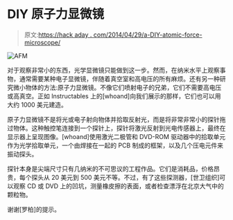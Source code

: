 # DIY 原子力显微镜

> 原文:[https://hack aday . com/2014/04/29/a-DIY-atomic-force-microscope/](https://hackaday.com/2014/04/29/a-diy-atomic-force-microscope/)

![AFM](../Images/977092b4034eb7f8fbec2351f070ec33.png)

对于观察非常小的东西，光学显微镜只能做到这一步。然而，在纳米水平上观察事物，通常需要某种电子显微镜，伴随着真空室和高电压的所有麻烦。还有另一种研究微小物体的方法:原子力显微镜。不像它们喷射电子的兄弟，它们不需要高电压或高真空。正如 Instructables 上的[whoand]向我们展示的那样，它们也可以用大约 1000 美元建造。

原子力显微镜不是将光或电子射向物体并拾取反射光，而是将非常非常小的探针拖过物体。这种触控笔连接到一个探针上，探针将激光反射到光电传感器上，最终在显示器上呈现图像。[whoand]使用激光二极管和 DVD-ROM 驱动器中的拾取单元作为光学拾取单元，一个由焊接在一起的 PCB 制成的框架，以及几个压电元件来振动探头。

探针本身是尖端尺寸只有几纳米的不可思议的工程作品。它们是消耗品，价格昂贵，每个探头从 20 美元到 500 美元不等。不过，有了这些探测器，[世卫组织]可以观察 CD 或 DVD 上的凹坑，测量橡皮擦的表面，或者检查漂浮在北京大气中的颗粒物。

谢谢[罗柏]的提示。